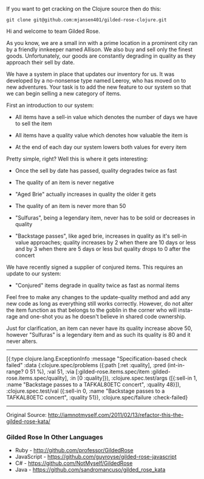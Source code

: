 If you want to get cracking on the Clojure source then do this:

    git clone git@github.com:mjansen401/gilded-rose-clojure.git

Hi and welcome to team Gilded Rose.

As you know, we are a small inn with a prime location in a prominent city ran
by a friendly innkeeper named Allison.  We also buy and sell only the finest
goods. Unfortunately, our goods are constantly degrading in quality as they
approach their sell by date.

We have a system in place that updates our inventory for us. It was developed
by a no-nonsense type named Leeroy, who has moved on to new adventures. Your
task is to add the new feature to our system so that we can begin selling a
new category of items.

First an introduction to our system:

  - All items have a sell-in value which denotes the number of days we have to
    sell the item

  - All items have a quality value which denotes how valuable the item is

  - At the end of each day our system lowers both values for every item

Pretty simple, right? Well this is where it gets interesting:

  - Once the sell by date has passed, quality degrades twice as fast

  - The quality of an item is never negative

  - "Aged Brie" actually increases in quality the older it gets

  - The quality of an item is never more than 50

  - "Sulfuras", being a legendary item, never has to be sold or decreases in
    quality

  - "Backstage passes", like aged brie, increases in quality as it's sell-in
    value approaches; quality increases by 2 when there are 10 days or less
    and by 3 when there are 5 days or less but quality drops to 0 after the
    concert

We have recently signed a supplier of conjured items. This requires an update
to our system:

  - "Conjured" items degrade in quality twice as fast as normal items

Feel free to make any changes to the update-quality method and add any new code
as long as everything still works correctly. However, do not alter the item
function as that belongs to the goblin in the corner who will insta-rage and
one-shot you as he doesn't believe in shared code ownership.


Just for clarification, an item can never have its quality increase above 50,
however "Sulfuras" is a legendary item and as such its quality is 80 and it
never alters.

---

[{:type clojure.lang.ExceptionInfo
   :message "Specification-based check failed"
   :data {:clojure.spec/problems ({:path [:ret :quality], :pred (int-in-range? 0 51 %), :val 51, :via [:gilded-rose.items.spec/item :gilded-rose.items.spec/quality], :in [0 :quality]}), :clojure.spec.test/args ([{:sell-in 1, :name "Backstage passes to a TAFKAL80ETC concert", :quality 48}]), :clojure.spec.test/val ({:sell-in 0, :name "Backstage passes to a TAFKAL80ETC concert", :quality 51}), :clojure.spec/failure :check-failed}




---
Original Source: <http://iamnotmyself.com/2011/02/13/refactor-this-the-gilded-rose-kata/>

### Gilded Rose In Other Languages

  - Ruby - <http://github.com/professor/GildedRose>
  - JavaScript - <https://github.com/guyroyse/gilded-rose-javascript>
  - C# - <https://github.com/NotMyself/GildedRose>
  - Java - <https://github.com/sandromancuso/gilded_rose_kata>
